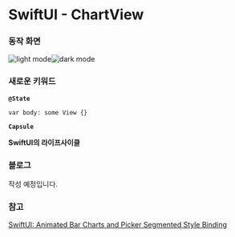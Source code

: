 # SwiftUI - ChartView


### 동작 화면

![light mode](https://github.com/dev-Lena/SwiftUI/ChartPractice/Media/swiftui_chart_light_mode.gif)![dark mode](https://github.com/dev-Lena/SwiftUI/ChartPractice/Media/swiftui_chart_dark_mode.gif)



### 새로운 키워드

**`@State`**

`var body: some View {}`

**`Capsule`**

**SwiftUI의 라이프사이클**



### 블로그

작성 예정입니다.



### 참고

[SwiftUI: Animated Bar Charts and Picker Segmented Style Binding](https://youtu.be/5lSJzzI2fj8)

